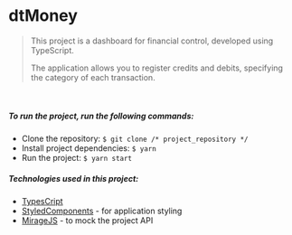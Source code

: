 # dtMoney

> This project is a dashboard for financial control, developed using TypeScript.
> 
> The application allows you to register credits and debits, specifying the category of each transaction.

<br />

##### To run the project, run the following commands:
* Clone the repository: ```$ git clone /* project_repository */ ```
* Install project dependencies: ```$ yarn```
* Run the project: ```$ yarn start```

##### Technologies used in this project:
* [TypesCript](https://www.typescriptlang.org)
* [StyledComponents](https://styled-components.com) - for application styling
* [MirageJS](https://miragejs.com) - to mock the project API
